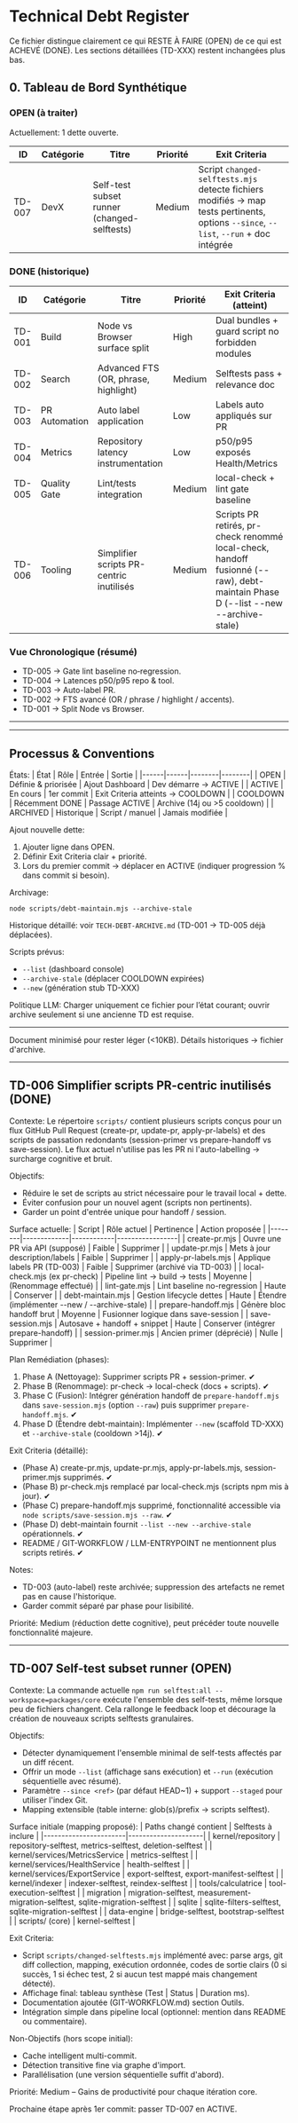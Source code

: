 # Technical Debt Register

Ce fichier distingue clairement ce qui RESTE À FAIRE (OPEN) de ce qui est ACHEVÉ (DONE). Les sections détaillées (TD-XXX) restent inchangées plus bas.

## 0. Tableau de Bord Synthétique

### OPEN (à traiter)
Actuellement: 1 dette ouverte.

| ID | Catégorie | Titre | Priorité | Exit Criteria |
|----|-----------|-------|----------|---------------|
| TD-007 | DevX | Self-test subset runner (changed-selftests) | Medium | Script `changed-selftests.mjs` detecte fichiers modifiés → map tests pertinents, options `--since`, `--list`, `--run` + doc intégrée |

### DONE (historique)
| ID | Catégorie | Titre | Priorité | Exit Criteria (atteint) |
|----|-----------|-------|----------|-------------------------|
| TD-001 | Build | Node vs Browser surface split | High | Dual bundles + guard script no forbidden modules |
| TD-002 | Search | Advanced FTS (OR, phrase, highlight) | Medium | Selftests pass + relevance doc |
| TD-003 | PR Automation | Auto label application | Low | Labels auto appliqués sur PR |
| TD-004 | Metrics | Repository latency instrumentation | Low | p50/p95 exposés Health/Metrics |
| TD-005 | Quality Gate | Lint/tests integration | Medium | local-check + lint gate baseline |
| TD-006 | Tooling | Simplifier scripts PR-centric inutilisés | Medium | Scripts PR retirés, pr-check renommé local-check, handoff fusionné (--raw), debt-maintain Phase D (--list --new --archive-stale) |

### Vue Chronologique (résumé)
- TD-005 → Gate lint baseline no‑regression.
- TD-004 → Latences p50/p95 repo & tool.
- TD-003 → Auto-label PR.
- TD-002 → FTS avancé (OR / phrase / highlight / accents).
- TD-001 → Split Node vs Browser.

---

---
## Processus & Conventions

États:
| État | Rôle | Entrée | Sortie |
|------|------|--------|--------|
| OPEN | Définie & priorisée | Ajout Dashboard | Dev démarre → ACTIVE |
| ACTIVE | En cours | 1er commit | Exit Criteria atteints → COOLDOWN |
| COOLDOWN | Récemment DONE | Passage ACTIVE | Archive (14j ou >5 cooldown) |
| ARCHIVED | Historique | Script / manuel | Jamais modifiée |

Ajout nouvelle dette:
1. Ajouter ligne dans OPEN.
2. Définir Exit Criteria clair + priorité.
3. Lors du premier commit → déplacer en ACTIVE (indiquer progression % dans commit si besoin).

Archivage:
```
node scripts/debt-maintain.mjs --archive-stale
```

Historique détaillé: voir `TECH-DEBT-ARCHIVE.md` (TD-001 → TD-005 déjà déplacées).

Scripts prévus:
- `--list` (dashboard console)
- `--archive-stale` (déplacer COOLDOWN expirées)
- `--new` (génération stub TD-XXX)

Politique LLM: Charger uniquement ce fichier pour l’état courant; ouvrir archive seulement si une ancienne TD est requise.

---
Document minimisé pour rester léger (<10KB). Détails historiques → fichier d'archive.

---
## TD-006 Simplifier scripts PR-centric inutilisés (DONE)
Contexte:
Le répertoire `scripts/` contient plusieurs scripts conçus pour un flux GitHub Pull Request (create-pr, update-pr, apply-pr-labels) et des scripts de passation redondants (session-primer vs prepare-handoff vs save-session). Le flux actuel n'utilise pas les PR ni l'auto-labelling → surcharge cognitive et bruit.

Objectifs:
- Réduire le set de scripts au strict nécessaire pour le travail local + dette.
- Éviter confusion pour un nouvel agent (scripts non pertinents).
- Garder un point d'entrée unique pour handoff / session.

Surface actuelle:
| Script | Rôle actuel | Pertinence | Action proposée |
|--------|-------------|------------|-----------------|
| create-pr.mjs | Ouvre une PR via API (supposé) | Faible | Supprimer |
| update-pr.mjs | Mets à jour description/labels | Faible | Supprimer |
| apply-pr-labels.mjs | Applique labels PR (TD-003) | Faible | Supprimer (archivé via TD-003) |
| local-check.mjs (ex pr-check) | Pipeline lint → build → tests | Moyenne | (Renommage effectué) |
| lint-gate.mjs | Lint baseline no-regression | Haute | Conserver |
| debt-maintain.mjs | Gestion lifecycle dettes | Haute | Étendre (implémenter --new / --archive-stale) |
| prepare-handoff.mjs | Génère bloc handoff brut | Moyenne | Fusionner logique dans save-session |
| save-session.mjs | Autosave + handoff + snippet | Haute | Conserver (intégrer prepare-handoff) |
| session-primer.mjs | Ancien primer (déprécié) | Nulle | Supprimer |

Plan Remédiation (phases):
1. Phase A (Nettoyage): Supprimer scripts PR + session-primer. ✔
2. Phase B (Renommage): pr-check → local-check (docs + scripts). ✔
3. Phase C (Fusion): Intégrer génération handoff de `prepare-handoff.mjs` dans `save-session.mjs` (option `--raw`) puis supprimer `prepare-handoff.mjs`. ✔
4. Phase D (Étendre debt-maintain): Implémenter `--new` (scaffold TD-XXX) et `--archive-stale` (cooldown >14j). ✔

Exit Criteria (détaillé):
- (Phase A) create-pr.mjs, update-pr.mjs, apply-pr-labels.mjs, session-primer.mjs supprimés. ✔
- (Phase B) pr-check.mjs remplacé par local-check.mjs (scripts npm mis à jour). ✔
- (Phase C) prepare-handoff.mjs supprimé, fonctionnalité accessible via `node scripts/save-session.mjs --raw`. ✔
- (Phase D) debt-maintain fournit `--list --new --archive-stale` opérationnels. ✔
- README / GIT-WORKFLOW / LLM-ENTRYPOINT ne mentionnent plus scripts retirés. ✔

Notes:
- TD-003 (auto-label) reste archivée; suppression des artefacts ne remet pas en cause l'historique.
- Garder commit séparé par phase pour lisibilité.

Priorité: Medium (réduction dette cognitive), peut précéder toute nouvelle fonctionnalité majeure.

---
## TD-007 Self-test subset runner (OPEN)
Contexte:
La commande actuelle `npm run selftest:all --workspace=packages/core` exécute l'ensemble des self-tests, même lorsque peu de fichiers changent. Cela rallonge le feedback loop et décourage la création de nouveaux scripts selftests granulaires.

Objectifs:
- Détecter dynamiquement l'ensemble minimal de self-tests affectés par un diff récent.
- Offrir un mode `--list` (affichage sans exécution) et `--run` (exécution séquentielle avec résumé).
- Paramètre `--since <ref>` (par défaut HEAD~1) + support `--staged` pour utiliser l'index Git.
- Mapping extensible (table interne: glob(s)/prefix → scripts selftest).

Surface initiale (mapping proposé):
| Paths changé contient | Selftests à inclure |
|-----------------------|---------------------|
| kernel/repository | repository-selftest, metrics-selftest, deletion-selftest |
| kernel/services/MetricsService | metrics-selftest |
| kernel/services/HealthService | health-selftest |
| kernel/services/ExportService | export-selftest, export-manifest-selftest |
| kernel/indexer | indexer-selftest, reindex-selftest |
| tools/calculatrice | tool-execution-selftest |
| migration | migration-selftest, measurement-migration-selftest, sqlite-migration-selftest |
| sqlite | sqlite-filters-selftest, sqlite-migration-selftest |
| data-engine | bridge-selftest, bootstrap-selftest |
| scripts/ (core) | kernel-selftest |

Exit Criteria:
- Script `scripts/changed-selftests.mjs` implémenté avec: parse args, git diff collection, mapping, exécution ordonnée, codes de sortie clairs (0 si succès, 1 si échec test, 2 si aucun test mappé mais changement détecté).
- Affichage final: tableau synthèse (Test | Status | Duration ms).
- Documentation ajoutée (GIT-WORKFLOW.md) section Outils.
- Intégration simple dans pipeline local (optionnel: mention dans README ou commentaire).

Non-Objectifs (hors scope initial):
- Cache intelligent multi-commit.
- Détection transitive fine via graphe d'import.
- Parallélisation (une version séquentielle suffit d'abord).

Priorité: Medium – Gains de productivité pour chaque itération core.

Prochaine étape après 1er commit: passer TD-007 en ACTIVE.

